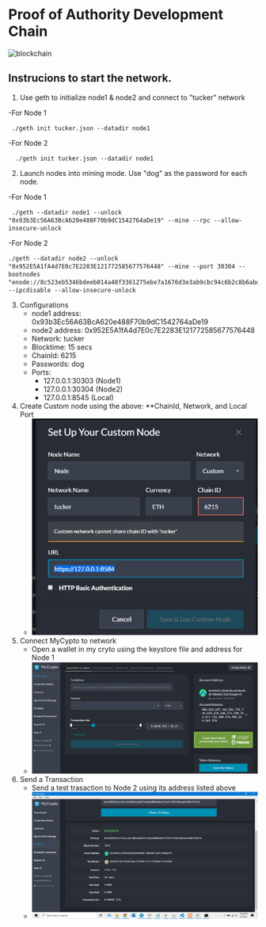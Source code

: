 # Proof of Authority Development Chain


![blockchain](https://www.paymentsjournal.com/wp-content/uploads/2020/03/1027-scaled.jpg)


## Instrucions to start the network.


1. Use geth to initialize node1 & node2 and connect to "tucker" network
  
 -For Node 1 
 ```
  ./geth init tucker.json --datadir node1
```
 -For Node 2
```
  ./geth init tucker.json --datadir node1
```      
2. Launch nodes into mining mode. Use "dog" as the password for each node.

 -For Node 1 
```
 ./geth --datadir node1 --unlock "0x93b3Ec56A63BcA620e488F70b9dC1542764aDe19" --mine --rpc --allow-insecure-unlock
``` 
 -For Node 2
 ```     
 ./geth --datadir node2 --unlock "0x952E5A1fA4d7E0c7E2283E121772585677576448" --mine --port 30304 --bootnodes "enode://8c523eb5346bdeeb014a48f3361275ebe7a1676d3e3ab9cbc94c6b2c8b6abd7d955d186384123fe470f9773ff88f00bffd5be944325c8368a497b10390fba9a5@127.0.0.1:30303" --ipcdisable --allow-insecure-unlock
```
3. Configurations
   - node1 address: 0x93b3Ec56A63BcA620e488F70b9dC1542764aDe19
   - node2 address: 0x952E5A1fA4d7E0c7E2283E121772585677576448
   - Network: tucker
   - Blocktime: 15 secs
   - ChainId: 6215
   - Passwords: dog
   - Ports: 
      - 127.0.0.1:30303 (Node1)
      - 127.0.0.1:30304 (Node2)
      - 127.0.0.1:8545  (Local)
4. Create Custom node using the above: **ChainId, Network, and Local Port
    - ![customNode](https://github.com/TaylorTucker/Blockchain_POA/blob/main/Screen%20Shots/custom_node.PNG?raw=true)
5. Connect MyCypto to network
    - Open a wallet in my cryto using the keystore file and address for Node 1
    - ![wallet](https://github.com/TaylorTucker/Blockchain_POA/blob/main/Screen%20Shots/connected_wallet.PNG?raw=true)
6. Send a Transaction
    - Send a test trasaction to Node 2 using its address listed above
    - ![transaction](https://github.com/TaylorTucker/Blockchain_POA/blob/main/Screen%20Shots/Transaction.png?raw=true)




